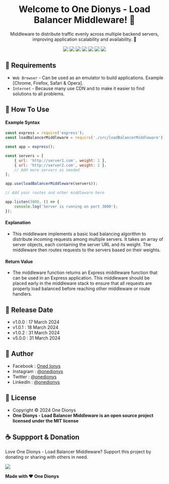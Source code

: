 <h1 align="center">Welcome to One Dionys - Load Balancer Middleware! 👋 </h1>

<p align="center">Middleware to distribute traffic evenly across multiple backend servers, improving application scalability and availability. 💖 </p>

<p align="center">
<img src="https://img.shields.io/github/contributors/onedionys/onedionys-load-balancer-middleware?style=flat-square">
<img src="https://img.shields.io/github/issues/onedionys/onedionys-load-balancer-middleware?style=flat-square">
<img src="https://img.shields.io/github/stars/onedionys/onedionys-load-balancer-middleware?style=flat-square"> 
<img src="https://img.shields.io/github/forks/onedionys/onedionys-load-balancer-middleware?style=flat-square">
<img src="https://img.shields.io/github/last-commit/onedionys/onedionys-load-balancer-middleware.svg?style=flat-square">
<img src="https://img.shields.io/github/languages/code-size/onedionys/onedionys-load-balancer-middleware?style=flat-square">
<img src="https://img.shields.io/github/license/onedionys/onedionys-load-balancer-middleware?style=flat-square">
</p>

## 💾 Requirements

* `Web Browser` - Can be used as an emulator to build applications. Example [Chrome, Firefox, Safari & Opera].
* `Internet` - Because many use CDN and to make it easier to find solutions to all problems.

## 🎯 How To Use

#### Example Syntax

```javascript
const express = require('express');
const loadBalancerMiddleware = require('./src/loadBalancerMiddleware');

const app = express();

const servers = [
    { url: 'http://server1.com', weight: 1 },
    { url: 'http://server2.com', weight: 2 },
    // Add more servers as needed
];

app.use(loadBalancerMiddleware(servers));

// Add your routes and other middleware here

app.listen(3000, () => {
    console.log('Server is running on port 3000');
});
```

#### Explanation

* This middleware implements a basic load balancing algorithm to distribute incoming requests among multiple servers. It takes an array of server objects, each containing the server URL and its weight. The middleware then routes requests to the servers based on their weights.

#### Return Value

* The middleware function returns an Express middleware function that can be used in an Express application. This middleware should be placed early in the middleware stack to ensure that all requests are properly load balanced before reaching other middleware or route handlers.

## 📆 Release Date

* v1.0.0 : 17 March 2024
* v1.0.1 : 18 March 2024
* v1.0.2 : 31 March 2024
* v5.0.0 : 31 March 2024

## 🧑 Author

* Facebook : <a href="https://www.facebook.com/theonedionys"> Oned Ionys</a>
* Instagram : <a href="https://www.instagram.com/onedionys/"> @onedionys</a>
* Twitter : <a href="https://twitter.com/onedionys"> @onedionys</a>
* LinkedIn :  <a href="https://www.linkedin.com/in/onedionys/"> @onedionys</a>

## 📝 License

* Copyright © 2024 One Dionys
* **One Dionys - Load Balancer Middleware is an open source project licensed under the MIT license**

## ☕️ Suppport & Donation

Love One Dionys - Load Balancer Middleware? Support this project by donating or sharing with others in need.

<a href="https://www.buymeacoffee.com/onedionys"><img src="https://img.shields.io/badge/Buy_Me_A_Coffee-FFDD00?style=for-the-badge&logo=buy-me-a-coffee&logoColor=black"/> </a>

**Made with ❤️ One Dionys**
